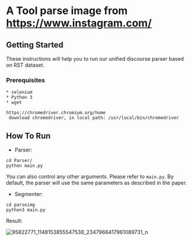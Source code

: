 # A Tool parse image from https://www.instagram.com/
## Getting Started

These instructions will help you to run our unified discourse parser based on RST dataset.

### Prerequisites

```
* selenium
* Python 3
* wget

https://chromedriver.chromium.org/home
 download chromedriver, in local path: /usr/local/bin/chromedriver

```




## How To Run
* Parser: <br>
```
cd Parser/
python main.py
```
You can also control any other arguments. Please refer to `main.py`. By default, the parser will use the same parameters as described in the paper.

* Segmenter: <br>
```
cd parseimg
python3 main.py
```


Result:

![95822771_1148153855547538_2347966417961089731_n](/Users/apple/PycharmProjects/parseimg/explore/95822771_1148153855547538_2347966417961089731_n.jpg)
